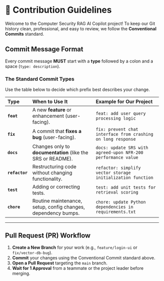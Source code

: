 # 🤝 Contribution Guidelines

Welcome to the Computer Security RAG AI Copilot project! To keep our Git history clean, professional, and easy to review, we follow the **Conventional Commits** standard.

## Commit Message Format

Every commit message **MUST** start with a **type** followed by a colon and a space (`type: description`).

### The Standard Commit Types

Use the table below to decide which prefix best describes your change.

| Type | When to Use It | Example for Our Project |
| :--- | :--- | :--- |
| **`feat`** | A new **feature** or enhancement (user-facing). | `feat: add user query processing logic` |
| **`fix`** | A commit that **fixes a bug** (user-facing). | `fix: prevent chat interface from crashing on long response` |
| **`docs`** | Changes only to **documentation** (like the SRS or README). | `docs: update SRS with agreed-upon NFR-200 performance value` |
| **`refactor`** | Restructuring code without changing functionality. | `refactor: simplify vector storage initialization function` |
| **`test`** | Adding or correcting tests. | `test: add unit tests for retrieval scoring` |
| **`chore`** | Routine maintenance, setup, config changes, dependency bumps. | `chore: update Python dependencies in requirements.txt` |

---

## Pull Request (PR) Workflow

1.  **Create a New Branch** for your work (e.g., `feature/login-ui` or `fix/vector-db-bug`).
2.  **Commit** your changes using the Conventional Commit standard above.
3.  **Open a Pull Request** targeting the `main` branch.
4.  **Wait for 1 Approval** from a teammate or the project leader before merging.
